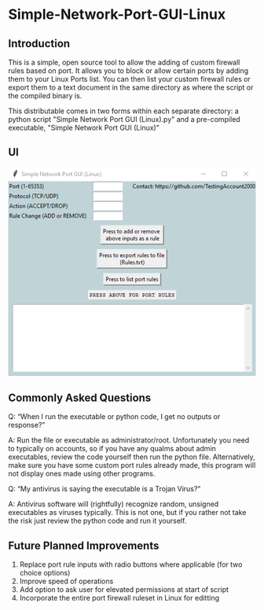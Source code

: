 # Simple-Network-Port-GUI-Linux

## Introduction

This is a simple, open source tool to allow the adding of custom firewall rules based on port. It allows you to block or allow certain ports by adding them to your Linux Ports list. You can then list your custom firewall rules or export them to a text document in the same directory as where the script or the compiled binary is. 

This distributable comes in two forms within each separate directory: a python script "Simple Network Port GUI (Linux).py" and a pre-compiled executable, "Simple Network Port GUI (Linux)"

## UI

![ToolPictureLinux](https://github.com/TestingAccount2000/Simple-Network-Port-GUI-Linux-Public/blob/main/ReadMeImages/LinuxTool.png)


## Commonly Asked Questions

Q: “When I run the executable or python code, I get no outputs or response?”

A: Run the file or executable as administrator/root. Unfortunately you need to typically on accounts, so if you have any qualms about admin executables, review the code yourself then run the python file. Alternatively, make sure you have some custom port rules already made, this program will not display ones made using other programs.


Q: “My antivirus is saying the executable is a Trojan Virus?” 

A: Antivirus software will (rightfully) recognize random, unsigned executables as viruses typically. This is not one, but if you rather not take the risk just review the python code and run it yourself.

## Future Planned Improvements

1. Replace port rule inputs with radio buttons where applicable (for two choice options)
2. Improve speed of operations
3. Add option to ask user for elevated permissions at start of script
4. Incorporate the entire port firewall ruleset in Linux for editting
